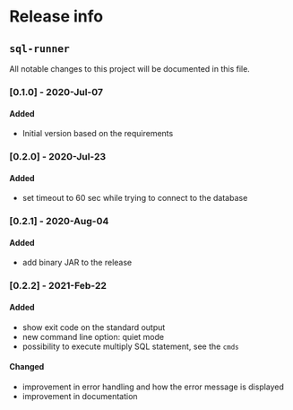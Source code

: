 # Release info
## `sql-runner`

All notable changes to this project will be documented in this file.

### [0.1.0] - 2020-Jul-07
#### Added
- Initial version based on the requirements

### [0.2.0] - 2020-Jul-23
#### Added
- set timeout to 60 sec while trying to connect to the database

### [0.2.1] - 2020-Aug-04
#### Added
- add binary JAR to the release

### [0.2.2] - 2021-Feb-22
#### Added
- show exit code on the standard output
- new command line option: quiet mode
- possibility to execute multiply SQL statement, see the `cmds`
#### Changed
- improvement in error handling and how the error message is displayed
- improvement in documentation
